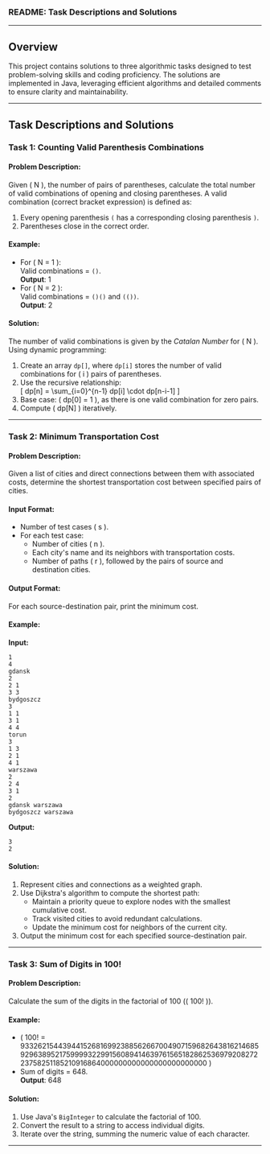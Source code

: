 ### README: Task Descriptions and Solutions

---

## **Overview**
This project contains solutions to three algorithmic tasks designed to test problem-solving skills and coding proficiency. The solutions are implemented in Java, leveraging efficient algorithms and detailed comments to ensure clarity and maintainability.

---

## **Task Descriptions and Solutions**

### **Task 1: Counting Valid Parenthesis Combinations**
#### **Problem Description:**
Given \( N \), the number of pairs of parentheses, calculate the total number of valid combinations of opening and closing parentheses. A valid combination (correct bracket expression) is defined as:
1. Every opening parenthesis `(` has a corresponding closing parenthesis `)`.
2. Parentheses close in the correct order.

#### **Example:**
- For \( N = 1 \):  
  Valid combinations = `()`.  
  **Output**: 1
- For \( N = 2 \):  
  Valid combinations = `()()` and `(())`.  
  **Output**: 2

#### **Solution:**
The number of valid combinations is given by the *Catalan Number* for \( N \). Using dynamic programming:
1. Create an array `dp[]`, where `dp[i]` stores the number of valid combinations for \( i \) pairs of parentheses.
2. Use the recursive relationship:  
   \[
   dp[n] = \sum_{i=0}^{n-1} dp[i] \cdot dp[n-i-1]
   \]
3. Base case: \( dp[0] = 1 \), as there is one valid combination for zero pairs.
4. Compute \( dp[N] \) iteratively.

---

### **Task 2: Minimum Transportation Cost**
#### **Problem Description:**
Given a list of cities and direct connections between them with associated costs, determine the shortest transportation cost between specified pairs of cities.

#### **Input Format:**
- Number of test cases \( s \).
- For each test case:
  - Number of cities \( n \).
  - Each city's name and its neighbors with transportation costs.
  - Number of paths \( r \), followed by the pairs of source and destination cities.

#### **Output Format:**
For each source-destination pair, print the minimum cost.

#### **Example:**
**Input:**
```
1
4
gdansk
2
2 1
3 3
bydgoszcz
3
1 1
3 1
4 4
torun
3
1 3
2 1
4 1
warszawa
2
2 4
3 1
2
gdansk warszawa
bydgoszcz warszawa
```

**Output:**
```
3
2
```

#### **Solution:**
1. Represent cities and connections as a weighted graph.
2. Use Dijkstra's algorithm to compute the shortest path:
   - Maintain a priority queue to explore nodes with the smallest cumulative cost.
   - Track visited cities to avoid redundant calculations.
   - Update the minimum cost for neighbors of the current city.
3. Output the minimum cost for each specified source-destination pair.

---

### **Task 3: Sum of Digits in 100!**
#### **Problem Description:**
Calculate the sum of the digits in the factorial of 100 (\( 100! \)).

#### **Example:**
- \( 100! = 93326215443944152681699238856266700490715968264381621468592963895217599993229915608941463976156518286253697920827223758251185210916864000000000000000000000000 \)
- Sum of digits = 648.  
**Output**: 648

#### **Solution:**
1. Use Java's `BigInteger` to calculate the factorial of 100.
2. Convert the result to a string to access individual digits.
3. Iterate over the string, summing the numeric value of each character.

---

